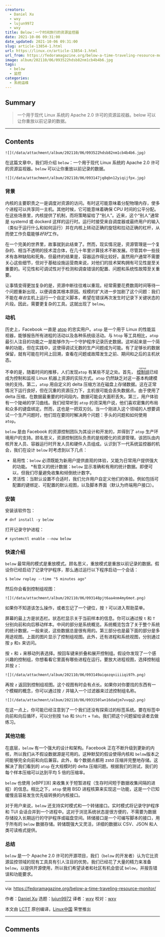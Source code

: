 ```yaml
---
creators:
  - Daniel Xu
  - wxy
  - lujun9972
  - wxy
title: Below：一个时间旅行的资源监控器
date: 2021-10-06 09:31:00
date_updated: 2021-10-06 09:31:00
slug: article-13854-1.html
url: https://linux.cn/article-13854-1.html
url_from: https://fedoramagazine.org/below-a-time-traveling-resource-monitor/
image: album/202110/06/093522hdsb82nm1cb4b4b6.jpg
tags:
  - below
  - 监控
categories:
  - 系统运维
---
```


## Summary

> 一个用于现代 Linux 系统的 Apache 2.0 许可的资源监视器。below 可以让你重放以前记录的数据。

***

<!-- more -->

## Contents

`![](/data/attachment/album/202110/06/093522hdsb82nm1cb4b4b6.jpg)`

在这篇文章中，我们将介绍 `below`：一个用于现代 Linux 系统的 Apache 2.0 许可的资源监视器。`below` 可以让你重放以前记录的数据。

`![](/data/attachment/album/202110/06/093147jq8qbn12yiqijfpx.jpg)`

### 背景

内核的主要职责之一是调度对资源的访问。有时这可能意味着分配物理内存，使多个进程可以共享同一主机。其他时候，它可能意味着确保 CPU 时间的公平分配。在这些场景里，内核提供了机制，而将策略留给了“别人”。近来，这个“别人”通常是 systemd 或 dockerd 这样的运行时。运行时接受来自调度器或最终用户的输入（类似于运行什么和如何运行）并在内核上转动正确的旋钮和拉动正确的杠杆，从而使工作负载能够*好好*工作。

在一个完美的世界里，故事就到此结束了。然而，现实情况是，资源管理是一个复杂的、相当不透明的技术混合体，在几十年里计算技术不断发展。尽管其中一些技术有各种缺陷和死角，但最终的结果是，容器运作得比较好。虽然用户通常不需要关心这些细节，但对于基础设施运营商来说，对他们的技术架构拥有可见性是至关重要的。可见性和可调试性对于检测和调查错误的配置、问题和系统性故障至关重要。

让事情变得更加复杂的是，资源中断往往难以重现。经常需要花费数周时间等待一个问题重新出现，以便调查其根本原因。规模的扩大进一步加剧了这个问题：我们不能在*每台*主机上运行一个自定义脚本，希望在错误再次发生时记录下关键状态的片段。因此，需要更复杂的工具。这就出现了 `below`。

### 动机

历史上，Facebook 一直是 [atop](https://www.atoptool.nl/) 的忠实用户。`atop` 是一个用于 Linux 的性能监视器，能够报告所有进程的活动以及各种系统级活动。与 `htop` 等工具相比，`atop` 最引人注目的功能之一是能够作为一个守护程序记录历史数据。这听起来是一个简单的功能，但在实践中，这使得调试无数的生产问题成为可能。有了足够长的数据保留，就有可能在时间上回溯，查看在问题或故障发生之前、期间和之后的主机状态。

不幸的是，随着时间的推移，人们发现`atop` 有某些不足之处。首先，<ruby> <a href="https://en.wikipedia.org/wiki/Cgroups">  控制组 </a> <rt>  cgroup </rt></ruby> 已经成为控制和监视 Linux 机器上资源的实际方式。`atop` 仍然缺乏对这一基本构建模块的支持。第二，`atop` 用自定义的 delta 压缩方法在磁盘上存储数据。这在正常情况下运行良好，但在沉重的资源压力下，主机很可能会丢失数据点。由于使用了 delta 压缩，在数据最重要的时间段内，数据可能会大面积丢失。第三，用户体验有一个陡峭的学习曲线。我们经常听到 `atop` 的资深用户说，他们喜欢密集的布局和众多的键盘绑定。然而，这也是一把双刃剑。当一个刚进入这个领域的人想要调试一个生产问题时，他们现在要同时解决两个问题：手头的问题和如何使用 `atop`。

`below` 是由 Facebook 的资源控制团队为其设计和开发的，并得到了 `atop` 生产环境用户的支持。顾名思义，资源控制团队负责的是规模化的资源管理。该团队由内核开发人员、容器运行时开发人员和硬件人员组成。认识到下一代系统监控器的机会，我们在设计 `below` 时考虑到以下几点：

* 易用性：`below` 必须既能为新用户提供直观的体验，又能为日常用户提供强大的功能。 \*有意义的统计数据：`below` 显示准确和有用的统计数据。即便可以，但我们尽量避免收集和倾倒统计数字。
* 灵活性：当默认设置不合适时，我们允许用户自定义他们的体验。例如包括可配置的键绑定、可配置的默认视图，以及脚本界面（默认为终端用户接口）。

### 安装

安装该软件包：

```shell
# dnf install -y below
```

打开记录守护进程：

```shell
# systemctl enable --now below
```

### 快速介绍

`below` 最常用的模式是重放模式。顾名思义，重放模式是重放以前记录的数据。假设你已经启动了记录守护程序，那么通过运行以下程序启动一个会话：

```shell
$ below replay --time "5 minutes ago"
```

然后你会看到控制组视图：

`![](/data/attachment/album/202110/06/093148pjt6aa4nm4my6mot.png)`

如果你不知道该怎么操作，或者忘记了一个键位，按 `?` 可以进入帮助菜单。

屏幕的最上方是状态栏。状态栏显示关于当前样本的信息。你可以通过按 `t` 和 `T` 分别向前和向后移动样本。中间的部分是系统概览。系统概览包含了关于整个系统的统计数据，一般来说，这些数据总是很有用的。第三部分也是最下面的部分是多用途视图。上面的图片显示了控制组视图。此外，还有进程和系统视图，分别通过按 `p` 和`s` 来访问。

按 `↑` 和 `↓` 来移动列表选择。按回车键来折叠和展开控制组。假设你发现了一个感兴趣的控制组，你想看看它里面有哪些进程在运行。要放大进程视图，选择控制组并按 `z`：

`![](/data/attachment/album/202110/06/093149aiqozqniiiiqi97h.png)`

再按 `z` 返回到控制组视图。这个视图有时会有点长。如果你对你要找的东西有一个模糊的概念，你可以通过按 `/` 并输入一个过滤器来过滤控制组名称。

`![](/data/attachment/album/202110/06/093150lwn16dadjm7vvqq2.png)`

在这一点上，你可能已经注意到了一个我们还没有探索过的标签系统。要在标签中向前和向后循环，可以分别按 `Tab` 和 `Shift` + `Tab`。我们把这个问题留给读者去做练习。

### 其他功能

在底层，`below` 有一个强大的设计和架构。Facebook 正在不断升级到更新的内核，所以我们从不假设数据源是可用的。这种默契的假设使得内核和 `below`版本之间能够完全向前和向后兼容。此外，每个数据点都用 zstd 压缩并完整地存储。这解决了我们看到的 `atop` 在大规模时的 delta 压缩问题。根据我们的测试，我们的每个样本压缩可以达到平均 5 倍的压缩率。

`below` 也使用 [eBPF][8] 来收集关于短暂进程（生存时间短于数据收集间隔的进程）的信息。相比之下，`atop` 使用 BSD 进程核算来实现这一功能，这是一个已知缓慢且容易发生优先级转换的内核接口。

对于用户来说，`below` 还支持实时模式和一个转储接口。实时模式将记录守护程序和 TUI 会话合并到一个进程中。这对于浏览系统状态是很方便的，不需要为数据存储投入长期运行的守护程序或磁盘空间。转储接口是一个可编写脚本的接口，用于所有的 `below` 数据存储。转储既强大又灵活，详细的数据以 CSV、JSON 和人类可读格式提供。

### 总结

`below` 是一个 Apache 2.0 许可的开源项目，我们（`below` 的开发者）认为它比资源监控领域的现有工具具有引人注目的优势。我们已经花了大量的精力来准备 `below`，以提供开源使用，所以我们希望读者和社区有机会尝试 `below`，并报告错误和功能要求。

---

via: <https://fedoramagazine.org/below-a-time-traveling-resource-monitor/>

作者：[Daniel Xu](https://fedoramagazine.org/author/dxuu/) 选题：[lujun9972](https://github.com/lujun9972) 译者：[wxy](https://github.com/wxy) 校对：[wxy](https://github.com/wxy)

本文由 [LCTT](https://github.com/LCTT/TranslateProject) 原创编译，[Linux中国](https://linux.cn/) 荣誉推出

***

## Comments
